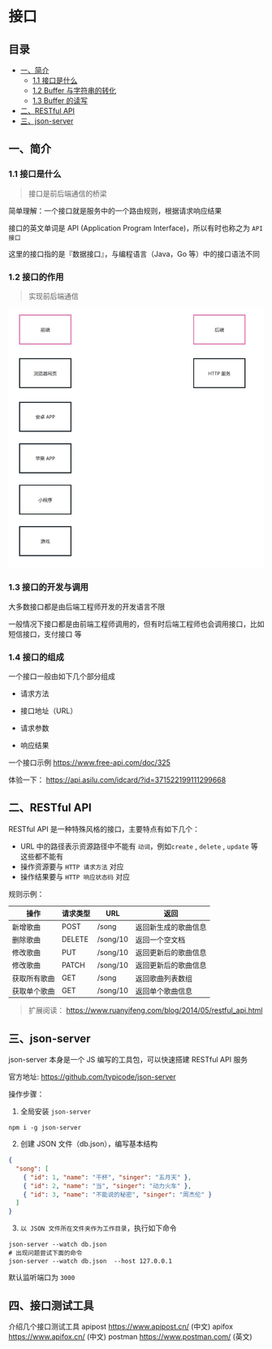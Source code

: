 # 接口

## 目录

- [一、简介](#一、简介)
  - [1.1 接口是什么](#1.1-接口是什么)
  - [1.2 Buffer 与字符串的转化](#1.2-接口的作用)
  - [1.3 Buffer 的读写](#1.3-接口的开发与调用)
- [二、RESTful API](#二、RESTful-API)
- [三、json-server](#三、json-server)

## 一、简介

### 1.1 接口是什么

> 接口是前后端通信的桥梁

简单理解：一个接口就是服务中的一个路由规则，根据请求响应结果

接口的英文单词是 API (Application Program Interface)，所以有时也称之为 `API 接口`

这里的接口指的是『数据接口』，与编程语言（Java，Go 等）中的接口语法不同

### 1.2 接口的作用

> 实现前后端通信

![image-20230327163353386](./assets/b6836e5dc9b1f33ee5f030de2fd1780db7f2447c.png)

### 1.3 接口的开发与调用

大多数接口都是由后端工程师开发的开发语言不限

一般情况下接口都是由前端工程师调用的，但有时后端工程师也会调用接口，比如短信接口，支付接口
等

### 1.4 接口的组成

一个接口一般由如下几个部分组成

- 请求方法

- 接口地址（URL）

- 请求参数

- 响应结果

一个接口示例 https://www.free-api.com/doc/325

体验一下： https://api.asilu.com/idcard/?id=371522199111299668

## 二、RESTful API

RESTful API 是一种特殊风格的接口，主要特点有如下几个：

- URL 中的路径表示资源路径中不能有 `动词`，例如`create` , `delete` , `update` 等这些都不能有
- 操作资源要与 `HTTP 请求方法` 对应
- 操作结果要与 `HTTP 响应状态码` 对应

规则示例：

| 操作         | 请求类型 | URL      | 返回                 |
| ------------ | -------- | -------- | -------------------- |
| 新增歌曲     | POST     | /song    | 返回新生成的歌曲信息 |
| 删除歌曲     | DELETE   | /song/10 | 返回一个空文档       |
| 修改歌曲     | PUT      | /song/10 | 返回更新后的歌曲信息 |
| 修改歌曲     | PATCH    | /song/10 | 返回更新后的歌曲信息 |
| 获取所有歌曲 | GET      | /song    | 返回歌曲列表数组     |
| 获取单个歌曲 | GET      | /song/10 | 返回单个歌曲信息     |

> 扩展阅读： https://www.ruanyifeng.com/blog/2014/05/restful_api.html

## 三、json-server

json-server 本身是一个 JS 编写的工具包，可以快速搭建 RESTful API 服务

官方地址: https://github.com/typicode/json-server

操作步骤：

1. 全局安装 `json-server`

```shell
npm i -g json-server
```

2. 创建 JSON 文件（db.json），编写基本结构

```json
{
  "song": [
    { "id": 1, "name": "干杯", "singer": "五月天" },
    { "id": 2, "name": "当", "singer": "动力火车" },
    { "id": 3, "name": "不能说的秘密", "singer": "周杰伦" }
  ]
}
```

3. `以 JSON 文件所在文件夹作为工作目录`，执行如下命令

```shell
json-server --watch db.json
# 出现问题尝试下面的命令
json-server --watch db.json  --host 127.0.0.1
```

默认监听端口为 `3000`

## 四、接口测试工具

介绍几个接口测试工具
apipost https://www.apipost.cn/ (中文)
apifox https://www.apifox.cn/ (中文)
postman https://www.postman.com/ (英文)

